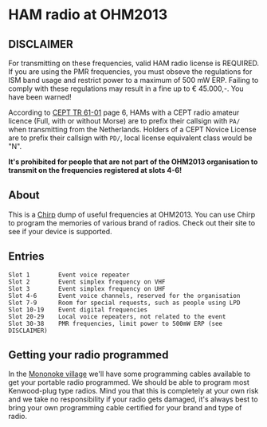 # HAM radio at OHM2013

## DISCLAIMER

For transmitting on these frequencies, valid HAM radio license is REQUIRED. If
you are using the PMR frequencies, you must obseve the regulations for ISM band
usage and restrict power to a maximum of 500 mW ERP. Failing to comply with
these regulations may result in a fine up to &euro; 45.000,-. You have been
warned!

According to
[CEPT TR 61-01](http://www.erodocdb.dk/Docs/doc98/official/pdf/TR6101.PDF) page 
6, HAMs with a CEPT radio amateur licence (Full, with or without Morse) are to
prefix their callsign with `PA/` when transmitting from the Netherlands.
Holders of a CEPT Novice License are to prefix their callsign with `PD/`, local
license equivalent class would be "N".

**It's prohibited for people that are not part of the OHM2013 organisation to
transmit on the frequencies registered at slots 4-6!**

## About

This is a [Chirp](http://chirp.danplanet.com/projects/chirp/wiki/Home) dump of
useful frequencies at OHM2013. You can use Chirp to program the memories of
various brand of radios. Check out their site to see if your device is
supported.

## Entries

    Slot 1        Event voice repeater
    Slot 2        Event simplex frequency on VHF
    Slot 3        Event simplex frequency on UHF
    Slot 4-6      Event voice channels, reserved for the organisation
    Slot 7-9      Room for special requests, such as people using LPD
    Slot 10-19    Event digital frequencies
    Slot 20-29    Local voice repeaters, not related to the event
    Slot 30-38    PMR frequencies, limit power to 500mW ERP (see DISCLAIMER)

## Getting your radio programmed

In the [Mononoke village](https://ohm2013.org/wiki/Village:Mononoke) we'll have
some programming cables available to get your portable radio programmed. We
should be able to program most Kenwood-plug type radios. Mind you that this is
completely at your own risk and we take no responsibility if your radio gets
damaged, it's always best to bring your own programming cable certified for
your brand and type of radio.
